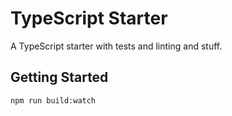# TypeScript Starter

A TypeScript starter with tests and linting and stuff.


## Getting Started

```sh
npm run build:watch
```
